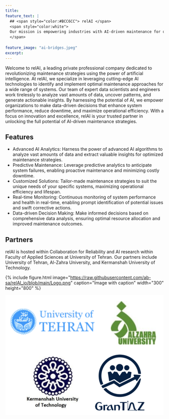 ```yaml
---
title: 
feature_text: |
  ## <span style="color:#BCC6CC"> relAI </span>
  <span style="color:white">
  Our mission is empowering industries with AI-driven maintenance for optimal efficiency and performance
  </span>
  
feature_image: "ai-bridges.jpeg"
excerpt:
---
```


Welcome to relAI, a leading private professional company dedicated to revolutionizing maintenance strategies using the power of artificial intelligence. At relAI, we specialize in leveraging cutting-edge AI technologies to identify and implement optimal maintenance approaches for a wide range of systems. Our team of expert data scientists and engineers work tirelessly to analyze vast amounts of data, uncover patterns, and generate actionable insights. By harnessing the potential of AI, we empower organizations to make data-driven decisions that enhance system performance, reduce downtime, and maximize operational efficiency. With a focus on innovation and excellence, relAI is your trusted partner in unlocking the full potential of AI-driven maintenance strategies.


## Features

- Advanced AI Analytics: Harness the power of advanced AI algorithms to analyze vast amounts of data and extract valuable insights for optimized maintenance strategies.
- Predictive Maintenance: Leverage predictive analytics to anticipate system failures, enabling proactive maintenance and minimizing costly downtime.
- Customized Solutions: Tailor-made maintenance strategies to suit the unique needs of your specific systems, maximizing operational efficiency and lifespan.
- Real-time Monitoring: Continuous monitoring of system performance and health in real-time, enabling prompt identification of potential issues and swift corrective actions.
- Data-driven Decision Making: Make informed decisions based on comprehensive data analysis, ensuring optimal resource allocation and improved maintenance outcomes.


## Partners

relAI is hosted within Collaboration for Reliability and AI research within Faculty of Applied Sciences at University of Tehran. Our partners include University of Tehran, Al-Zahra University, and Kermanshah University of Technology.

{% include figure.html image="https://raw.githubusercontent.com/ab-sa/relAI_io/blob/main/Logo.png" caption="Image with caption" width="300" height="800" %}

![Image 1](./Logo.png)
